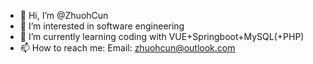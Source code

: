 - 👋 Hi, I’m @ZhuohCun
- 👀 I’m interested in software engineering
- 🌱 I’m currently learning coding with VUE+Springboot+MySQL(+PHP)
- 📫 How to reach me: Email: zhuohcun@outlook.com

<!---
ZhuohCun/ZhuohCun is a ✨ special ✨ repository because its `README.md` (this file) appears on your GitHub profile.
You can click the Preview link to take a look at your changes.
--->
